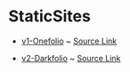 # StaticSites

- [v1-Onefolio](/v1-Onefolio) ~ [Source Link](https://www.arsh.dev/link/onefolio/)

- [v2-Darkfolio](/v2-Darkfolio) ~ [Source Link](https://www.arsh.dev/link/darkfolio/)
